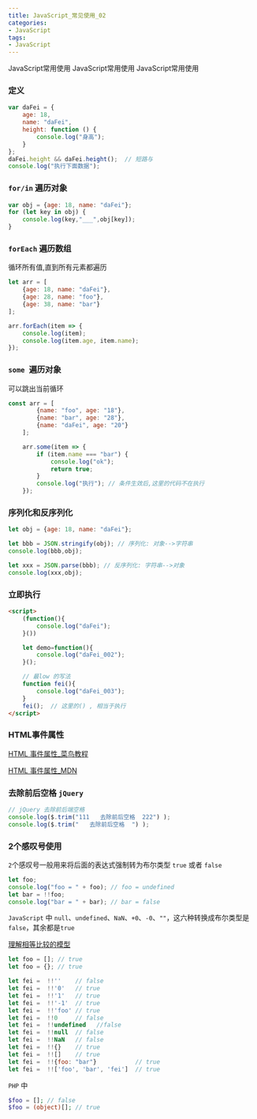 ```yaml
---
title: JavaScript_常见使用_02
categories: 
- JavaScript
tags:
- JavaScript
---
```


 JavaScript常用使用
 JavaScript常用使用
 JavaScript常用使用

### 定义

```javascript
var daFei = {
    age: 18,
    name: "daFei",
    height: function () {
        console.log("身高");
    }
};
daFei.height && daFei.height();  // 短路与
console.log("执行下面数据");
```

### `for/in` 遍历对象

```javascript
var obj = {age: 18, name: "daFei"};
for (let key in obj) {
    console.log(key,"___",obj[key]);
}
```

### `forEach` 遍历数组

循环所有值,直到所有元素都遍历

```javascript
let arr = [
    {age: 18, name: "daFei"},
    {age: 28, name: "foo"},
    {age: 38, name: "bar"}
];

arr.forEach(item => {
    console.log(item);
    console.log(item.age, item.name);
});
```

### `some `遍历对象

可以跳出当前循环

```javascript
const arr = [
        {name: "foo", age: "18"},
        {name: "bar", age: "28"},
        {name: "daFei", age: "20"}
    ];

    arr.some(item => {
        if (item.name === "bar") { 
            console.log("ok");
            return true;
        }
        console.log("执行"); // 条件生效后,这里的代码不在执行
    });
```

### 序列化和反序列化

```javascript
let obj = {age: 18, name: "daFei"};

let bbb = JSON.stringify(obj); // 序列化: 对象-->字符串
console.log(bbb,obj);

let xxx = JSON.parse(bbb); // 反序列化: 字符串-->对象
console.log(xxx,obj);
```

### 立即执行

```html
<script>
    (function(){
        console.log("daFei");
    }())

    let demo=function(){
        console.log("daFei_002");
    }();

    // 最low 的写法
    function fei(){
        console.log("daFei_003");
    }
    fei();  // 这里的() , 相当于执行
</script>
```

### HTML事件属性

[HTML 事件属性_菜鸟教程](https://www.runoob.com/tags/ref-eventattributes.html)

[HTML 事件属性_MDN](https://developer.mozilla.org/zh-CN/docs/Web/API/GlobalEventHandlers)

### 去除前后空格 `jQuery`

```javascript
// jQuery 去除前后端空格
console.log($.trim("111   去除前后空格  222") );
console.log($.trim("   去除前后空格  ") ); 
```



### 2个感叹号使用

`2`个感叹号一般用来将后面的表达式强制转为布尔类型 `true` 或者 `false`

```javascript
let foo;
console.log("foo = " + foo); // foo = undefined
let bar = !!foo;
console.log("bar = " + bar); // bar = false
```

`JavaScript` 中 `null`、`undefined`、`NaN`、`+0`、`-0`、`""`，这六种转换成布尔类型是 `false`，其余都是`true`

[理解相等比较的模型](https://developer.mozilla.org/zh-CN/docs/Web/JavaScript/Equality_comparisons_and_sameness)

```javascript
let foo = []; // true
let foo = {}; // true

let fei =  !!''    // false
let fei =  !!'0'   // true
let fei =  !!'1'   // true
let fei =  !!'-1'  // true
let fei =  !!'foo' // true
let fei =  !!0     // false
let fei =  !!undefined   //false
let fei =  !!null  // false
let fei =  !!NaN   // false
let fei =  !!{}    // true
let fei =  !![]    // true
let fei =  !!{foo: "bar"}           // true
let fei =  !!['foo', 'bar', 'fei']  // true
```

`PHP` 中

```php
$foo = []; // false
$foo = (object)[]; // true
```







